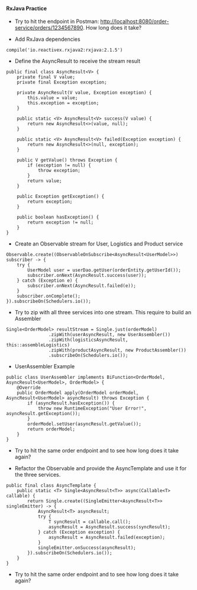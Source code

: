 #### RxJava Practice

- Try to hit the endpoint in Postman: [http://localhost:8080/order-service/orders/1234567890](http://localhost:8080/order-service/orders/1234567890). How long does it take?

- Add RxJava dependencies
```
compile('io.reactivex.rxjava2:rxjava:2.1.5')
```

- Define the AsyncResult to receive the stream result
```
public final class AsyncResult<V> {
    private final V value;
    private final Exception exception;

    private AsyncResult(V value, Exception exception) {
        this.value = value;
        this.exception = exception;
    }

    public static <V> AsyncResult<V> success(V value) {
        return new AsyncResult<>(value, null);
    }

    public static <V> AsyncResult<V> failed(Exception exception) {
        return new AsyncResult<>(null, exception);
    }

    public V getValue() throws Exception {
        if (exception != null) {
            throw exception;
        }
        return value;
    }

    public Exception getException() {
        return exception;
    }

    public boolean hasException() {
        return exception != null;
    }
}
```

- Create an Observable stream for User, Logistics and Product service
```
Observable.create((ObservableOnSubscribe<AsyncResult<UserModel>>) subscriber -> {
    try {
        UserModel user = userDao.getUser(orderEntity.getUserId());
        subscriber.onNext(AsyncResult.success(user));
    } catch (Exception e) {
        subscriber.onNext(AsyncResult.failed(e));
    }
    subscriber.onComplete();
}).subscribeOn(Schedulers.io());
```

- Try to zip with all three services into one stream. This require to build an Assembler
```
Single<OrderModel> resultStream = Single.just(orderModel)
                .zipWith(userAsyncResult, new UserAssembler())
                .zipWith(logisticsAsyncResult, this::assembleLogistics)
                .zipWith(productAsyncResult, new ProductAssembler())
                .subscribeOn(Schedulers.io());
```

- UserAssembler Example
```
public class UserAssembler implements BiFunction<OrderModel, AsyncResult<UserModel>, OrderModel> {
    @Override
    public OrderModel apply(OrderModel orderModel, AsyncResult<UserModel> asyncResult) throws Exception {
        if (asyncResult.hasException()) {
            throw new RuntimeException("User Error!", asyncResult.getException());
        }
        orderModel.setUser(asyncResult.getValue());
        return orderModel;
    }
}
```

- Try to hit the same order endpoint and to see how long does it take again?

- Refactor the Observable and provide the AsyncTemplate and use it for the three services.
```
public final class AsyncTemplate {
    public static <T> Single<AsyncResult<T>> async(Callable<T> callable) {
        return Single.create((SingleEmitter<AsyncResult<T>> singleEmitter) -> {
            AsyncResult<T> asyncResult;
            try {
                T syncResult = callable.call();
                asyncResult = AsyncResult.success(syncResult);
            } catch (Exception exception) {
                asyncResult = AsyncResult.failed(exception);
            }
            singleEmitter.onSuccess(asyncResult);
        }).subscribeOn(Schedulers.io());
    }
}
```

- Try to hit the same order endpoint and to see how long does it take again?
